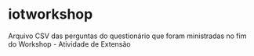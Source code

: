 # iotworkshop
Arquivo CSV das perguntas do questionário que foram ministradas no fim do Workshop - Atividade de Extensão
